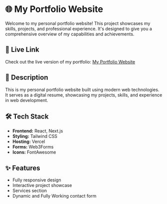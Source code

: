 # 🌐 My Portfolio Website

Welcome to my personal portfolio website! This project showcases my skills, projects, and professional experience. It's designed to give you a comprehensive overview of my capabilities and achievements.

## 🔗 Live Link
Check out the live version of my portfolio: [My Portfolio Website](https://your-live-link.com)


## 📖 Description
This is my personal portfolio website built using modern web technologies. It serves as a digital resume, showcasing my projects, skills, and experience in web development.

## 🛠️ Tech Stack
- **Frontend:** React, Next.js
- **Styling:** Tailwind CSS
- **Hosting:** Vercel
- **Forms:** Web3Forms
- **Icons:** FontAwesome

## ✨ Features
- Fully responsive design
- Interactive project showcase
- Services section
- Dynamic and Fully Working contact form